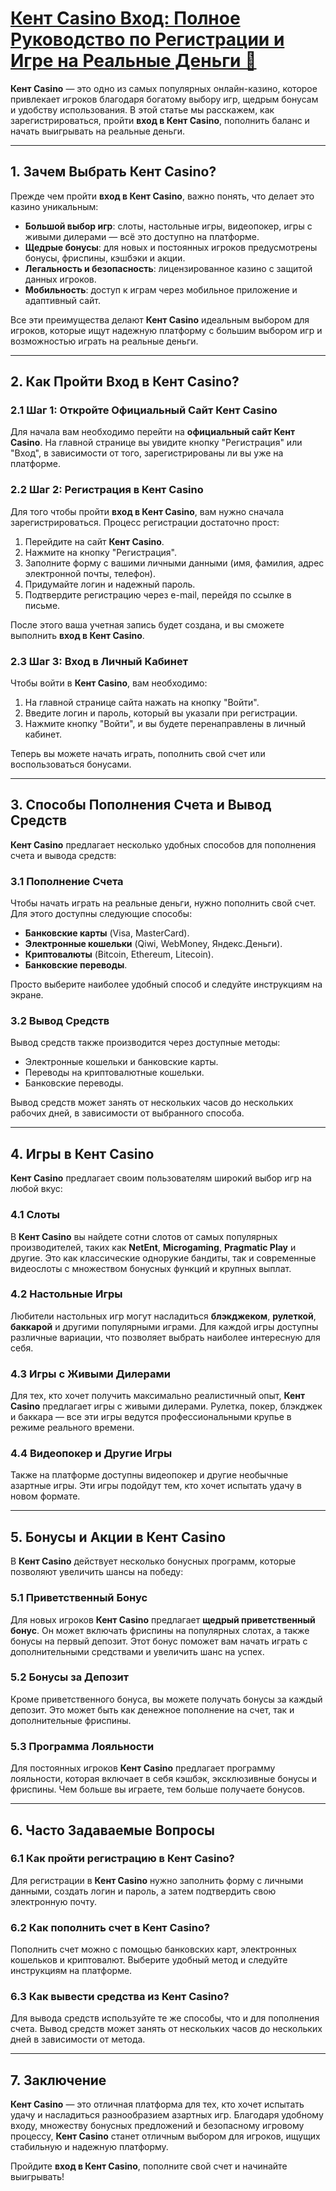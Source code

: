 # [Кент Casino Вход: Полное Руководство по Регистрации и Игре на Реальные Деньги 🎰](https://brandplay.link/XRH1g6Vb)

**Кент Casino** — это одно из самых популярных онлайн-казино, которое привлекает игроков благодаря богатому выбору игр, щедрым бонусам и удобству использования. В этой статье мы расскажем, как зарегистрироваться, пройти **вход в Кент Casino**, пополнить баланс и начать выигрывать на реальные деньги.

***

## 1. Зачем Выбрать Кент Casino?

Прежде чем пройти **вход в Кент Casino**, важно понять, что делает это казино уникальным:

* **Большой выбор игр**: слоты, настольные игры, видеопокер, игры с живыми дилерами — всё это доступно на платформе.
* **Щедрые бонусы**: для новых и постоянных игроков предусмотрены бонусы, фриспины, кэшбэки и акции.
* **Легальность и безопасность**: лицензированное казино с защитой данных игроков.
* **Мобильность**: доступ к играм через мобильное приложение и адаптивный сайт.

Все эти преимущества делают **Кент Casino** идеальным выбором для игроков, которые ищут надежную платформу с большим выбором игр и возможностью играть на реальные деньги.

***

## 2. Как Пройти Вход в Кент Casino?

### 2.1 Шаг 1: Откройте Официальный Сайт Кент Casino

Для начала вам необходимо перейти на **официальный сайт Кент Casino**. На главной странице вы увидите кнопку "Регистрация" или "Вход", в зависимости от того, зарегистрированы ли вы уже на платформе.

### 2.2 Шаг 2: Регистрация в Кент Casino

Для того чтобы пройти **вход в Кент Casino**, вам нужно сначала зарегистрироваться. Процесс регистрации достаточно прост:

1. Перейдите на сайт **Кент Casino**.
2. Нажмите на кнопку "Регистрация".
3. Заполните форму с вашими личными данными (имя, фамилия, адрес электронной почты, телефон).
4. Придумайте логин и надежный пароль.
5. Подтвердите регистрацию через e-mail, перейдя по ссылке в письме.

После этого ваша учетная запись будет создана, и вы сможете выполнить **вход в Кент Casino**.

### 2.3 Шаг 3: Вход в Личный Кабинет

Чтобы войти в **Кент Casino**, вам необходимо:

1. На главной странице сайта нажать на кнопку "Войти".
2. Введите логин и пароль, который вы указали при регистрации.
3. Нажмите кнопку "Войти", и вы будете перенаправлены в личный кабинет.

Теперь вы можете начать играть, пополнить свой счет или воспользоваться бонусами.

***

## 3. Способы Пополнения Счета и Вывод Средств

**Кент Casino** предлагает несколько удобных способов для пополнения счета и вывода средств:

### 3.1 Пополнение Счета

Чтобы начать играть на реальные деньги, нужно пополнить свой счет. Для этого доступны следующие способы:

* **Банковские карты** (Visa, MasterCard).
* **Электронные кошельки** (Qiwi, WebMoney, Яндекс.Деньги).
* **Криптовалюты** (Bitcoin, Ethereum, Litecoin).
* **Банковские переводы**.

Просто выберите наиболее удобный способ и следуйте инструкциям на экране.

### 3.2 Вывод Средств

Вывод средств также производится через доступные методы:

* Электронные кошельки и банковские карты.
* Переводы на криптовалютные кошельки.
* Банковские переводы.

Вывод средств может занять от нескольких часов до нескольких рабочих дней, в зависимости от выбранного способа.

***

## 4. Игры в Кент Casino

**Кент Casino** предлагает своим пользователям широкий выбор игр на любой вкус:

### 4.1 Слоты

В **Кент Casino** вы найдете сотни слотов от самых популярных производителей, таких как **NetEnt**, **Microgaming**, **Pragmatic Play** и другие. Это как классические однорукие бандиты, так и современные видеослоты с множеством бонусных функций и крупных выплат.

### 4.2 Настольные Игры

Любители настольных игр могут насладиться **блэкджеком**, **рулеткой**, **баккарой** и другими популярными играми. Для каждой игры доступны различные вариации, что позволяет выбрать наиболее интересную для себя.

### 4.3 Игры с Живыми Дилерами

Для тех, кто хочет получить максимально реалистичный опыт, **Кент Casino** предлагает игры с живыми дилерами. Рулетка, покер, блэкджек и баккара — все эти игры ведутся профессиональными крупье в режиме реального времени.

### 4.4 Видеопокер и Другие Игры

Также на платформе доступны видеопокер и другие необычные азартные игры. Эти игры подойдут тем, кто хочет испытать удачу в новом формате.

***

## 5. Бонусы и Акции в Кент Casino

В **Кент Casino** действует несколько бонусных программ, которые позволяют увеличить шансы на победу:

### 5.1 Приветственный Бонус

Для новых игроков **Кент Casino** предлагает **щедрый приветственный бонус**. Он может включать фриспины на популярных слотах, а также бонусы на первый депозит. Этот бонус поможет вам начать играть с дополнительными средствами и увеличить шанс на успех.

### 5.2 Бонусы за Депозит

Кроме приветственного бонуса, вы можете получать бонусы за каждый депозит. Это может быть как денежное пополнение на счет, так и дополнительные фриспины.

### 5.3 Программа Лояльности

Для постоянных игроков **Кент Casino** предлагает программу лояльности, которая включает в себя кэшбэк, эксклюзивные бонусы и фриспины. Чем больше вы играете, тем больше получаете бонусов.

***

## 6. Часто Задаваемые Вопросы

### 6.1 Как пройти регистрацию в **Кент Casino**?

Для регистрации в **Кент Casino** нужно заполнить форму с личными данными, создать логин и пароль, а затем подтвердить свою электронную почту.

### 6.2 Как пополнить счет в **Кент Casino**?

Пополнить счет можно с помощью банковских карт, электронных кошельков и криптовалют. Выберите удобный метод и следуйте инструкциям на платформе.

### 6.3 Как вывести средства из **Кент Casino**?

Для вывода средств используйте те же способы, что и для пополнения счета. Вывод средств может занять от нескольких часов до нескольких дней в зависимости от метода.

***

## 7. Заключение

**Кент Casino** — это отличная платформа для тех, кто хочет испытать удачу и насладиться разнообразием азартных игр. Благодаря удобному входу, множеству бонусных предложений и безопасному игровому процессу, **Кент Casino** станет отличным выбором для игроков, ищущих стабильную и надежную платформу.

Пройдите **вход в Кент Casino**, пополните свой счет и начинайте выигрывать!
